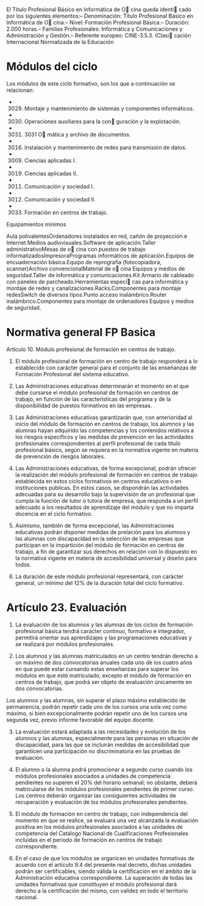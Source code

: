 El Título Profesional Básico en Informática de O cina queda identi cado por los siguientes elementos:–   Denominación: Título Profesional Básico en Informática de O cina.–   Nivel: Formación Profesional Básica.–   Duración: 2.000 horas.–   Familias  Profesionales:  Informática  y  Comunicaciones  y  Administración  y  Gestión.–   Referente europeo:  CINE-3.5.3.  (Clasi  cación  Internacional  Normalizada  de  la Educación

# Módulos del ciclo

Los módulos de este ciclo formativo, son los que a continuación se relacionan:

- 3029. Montaje y mantenimiento de sistemas y componentes informáticos.
- 3030. Operaciones auxiliares para la con guración y la explotación.
- 3031. 3031 O mática y archivo de documentos.
- 3016. Instalación y mantenimiento de redes para transmisión de datos.
- 3009. Ciencias aplicadas I.
- 3019. Ciencias aplicadas II.
- 3011. Comunicación y sociedad I.
- 3012. Comunicación y sociedad II.
- 3033. Formación en centros de trabajo.


Equipamientos mínimos

Aula polivalentesOrdenadores instalados en red, cañón de proyección e Internet.Medios audiovisuales.Software de aplicación.Taller administrativoMesas de o cina con puestos de trabajo informatizadosImpresoraProgramas informáticos de aplicación.Equipos de encuadernación básica.Equipo de reprografía (fotocopiadora, scanner)Archivo convencionalMaterial de o cina Equipos y medios de seguridad.Taller de informática y comunicaciones.Kit Armario de cableado con paneles de parcheado.Herramientas especí cas para informática y montaje de redes y canalizaciones.Racks.Componentes para montaje redesSwitch de diversos tipos.Punto acceso inalámbrico.Router inalámbrico.Componentes para montaje de ordenadores Equipos y medios de seguridad.

# Normativa general FP Basica

Artículo 10. Módulo profesional de formación en centros de trabajo.

1. El módulo profesional de formación en centro de trabajo responderá a lo establecido con carácter general para el conjunto de las enseñanzas de Formación Profesional del sistema educativo.

2. Las Administraciones educativas determinarán el momento en el que debe cursarse el módulo profesional de formación en centros de trabajo, en función de las características del programa y de la disponibilidad de puestos formativos en las empresas.

3. Las Administraciones educativas garantizarán que, con anterioridad al inicio del módulo de formación en centros de trabajo, los alumnos y las alumnas hayan adquirido las competencias y los contenidos relativos a los riesgos específicos y las medidas de prevención en las actividades profesionales correspondientes al perfil profesional de cada título profesional básico, según se requiera en la normativa vigente en materia de prevención de riesgos laborales.

4. Las Administraciones educativas, de forma excepcional, podrán ofrecer la realización del módulo profesional de formación en centros de trabajo establecida en estos ciclos formativos en centros educativos o en instituciones públicas. En estos casos, se dispondrán las actividades adecuadas para su desarrollo bajo la supervisión de un profesional que cumpla la función de tutor o tutora de empresa, que responda a un perfil adecuado a los resultados de aprendizaje del módulo y que no imparta docencia en el ciclo formativo.

5. Asimismo, también de forma excepcional, las Administraciones educativas podrán disponer medidas de prelación para los alumnos y las alumnas con discapacidad en la selección de las empresas que participan en la impartición del módulo de formación en centros de trabajo, a fin de garantizar sus derechos en relación con lo dispuesto en la normativa vigente en materia de accesibilidad universal y diseño para todos.

6. La duración de este módulo profesional representará, con carácter general, un mínimo del 12% de la duración total del ciclo formativo.

# Artículo 23. Evaluación

1. La evaluación de los alumnos y las alumnas de los ciclos de formación profesional básica tendrá carácter continuo, formativo e integrador, permitirá orientar sus aprendizajes y las programaciones educativas y se realizará por módulos profesionales.

2. Los alumnos y las alumnas matriculados en un centro tendrán derecho a un máximo de dos convocatorias anuales cada uno de los cuatro años en que puede estar cursando estas enseñanzas para superar los módulos en que esté matriculado, excepto el módulo de formación en centros de trabajo, que podrá ser objeto de evaluación únicamente en dos convocatorias.

Los alumnos y las alumnas, sin superar el plazo máximo establecido de permanencia, podrán repetir cada uno de los cursos una sola vez como máximo, si bien excepcionalmente podrán repetir uno de los cursos una segunda vez, previo informe favorable del equipo docente.

3. La evaluación estará adaptada a las necesidades y evolución de los alumnos y las alumnas, especialmente para las personas en situación de discapacidad, para las que se incluirán medidas de accesibilidad que garanticen una participación no discriminatoria en las pruebas de evaluación.

4. El alumno o la alumna podrá promocionar a segundo curso cuando los módulos profesionales asociados a unidades de competencia pendientes no superen el 20% del horario semanal; no obstante, deberá matricularse de los módulos profesionales pendientes de primer curso. Los centros deberán organizar las consiguientes actividades de recuperación y evaluación de los módulos profesionales pendientes.

5. El módulo de formación en centro de trabajo, con independencia del momento en que se realice, se evaluará una vez alcanzada la evaluación positiva en los módulos profesionales asociados a las unidades de competencia del Catálogo Nacional de Cualificaciones Profesionales incluidas en el periodo de formación en centros de trabajo correspondiente.

6. En el caso de que los módulos se organicen en unidades formativas de acuerdo con el artículo 9.4 del presente real decreto, dichas unidades podrán ser certificables, siendo válida la certificación en el ámbito de la Administración educativa correspondiente. La superación de todas las unidades formativas que constituyen el módulo profesional dará derecho a la certificación del mismo, con validez en todo el territorio nacional.